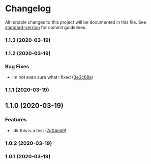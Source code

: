 # Changelog

All notable changes to this project will be documented in this file. See [standard-version](https://github.com/conventional-changelog/standard-version) for commit guidelines.

### 1.1.3 (2020-03-19)

### 1.1.2 (2020-03-19)


### Bug Fixes

* im not even sure what i fixed ([3e3c68a](https://github.com/finleygn/package-workflow-test/commit/3e3c68aab808cc72dbeccc9075cd275263bb2a53))

### 1.1.1 (2020-03-19)

## 1.1.0 (2020-03-19)


### Features

* idk this is a test ([7d04eb9](https://github.com/finleygn/package-workflow-test/commit/7d04eb96d4abb0270100e2998763b259b3694f8e))

### 1.0.2 (2020-03-19)

### 1.0.1 (2020-03-19)
